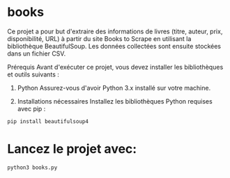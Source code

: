 # books
Ce projet a pour but d'extraire des informations de livres (titre, auteur, prix, disponibilité, URL) à partir du site Books to Scrape en utilisant la bibliothèque BeautifulSoup. Les données collectées sont ensuite stockées dans un fichier CSV.

Prérequis
Avant d'exécuter ce projet, vous devez installer les bibliothèques et outils suivants :

1. Python
Assurez-vous d'avoir Python 3.x installé sur votre machine.

2. Installations nécessaires
Installez les bibliothèques Python requises avec pip :

`pip install beautifulsoup4`

# Lancez le projet avec:

`python3 books.py`
   
